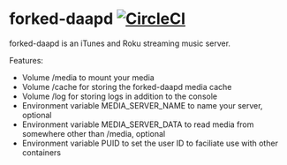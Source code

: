 forked-daapd [![CircleCI](https://circleci.com/gh/double16/forked-daapd.svg?style=svg&circle-token=1de18e7c07e17952782ef19778e83fbd2f6b1b91)](https://circleci.com/gh/double16/forked-daapd)
============

forked-daapd is an iTunes and Roku streaming music server.

Features:
- Volume /media to mount your media
- Volume /cache for storing the forked-daapd media cache
- Volume /log for storing logs in addition to the console
- Environment variable MEDIA_SERVER_NAME to name your server, optional
- Environment variable MEDIA_SERVER_DATA to read media from somewhere other than /media, optional
- Environment variable PUID to set the user ID to faciliate use with other containers

